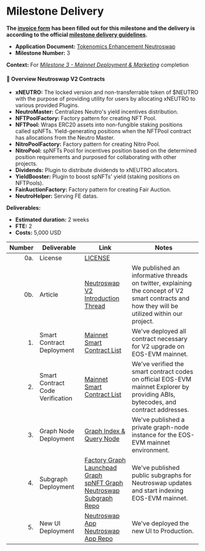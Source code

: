 # Milestone Delivery

**The [invoice form](https://forms.gle/wLuAzXKa9qYrZQob9) has been filled out for this milestone and the delivery is according to the official [milestone delivery guidelines](https://github.com/eosnetworkfoundation/grant-framework/blob/master/docs/milestone-deliverables-guidelines.md).**

* **Application Document:** [Tokenomics Enhancement Neutroswap
  ](https://github.com/eosnetworkfoundation/grant-framework/blob/main/applications/tokenomics_enhancement_neutroswap.md#milestone-3---mainnet-deployment--marketing)
* **Milestone Number:** 3

**Context:**
For *[Milestone 3 - Mainnet Deployment & Marketing](https://github.com/eosnetworkfoundation/grant-framework/blob/main/applications/tokenomics_enhancement_neutroswap.md#milestone-1---smart-contract-development)* completion

#### 📜 Overview Neutroswap V2 Contracts

- **xNEUTRO:** The locked version and non-transferrable token of $NEUTRO with the purpose of providing utility for users by allocating xNEUTRO to various provided Plugins.
- **NeutroMaster:** Centralizes Neutro's yield incentives distribution.
- **NFTPoolFactory:** Factory pattern for creating NFT Pool.
- **NFTPool:** Wraps ERC20 assets into non-fungible staking positions called spNFTs. Yield-generating positions when the
  NFTPool contract has allocations from the Neutro Master.
- **NitroPoolFactory:** Factory pattern for creating Nitro Pool.
- **NitroPool:** spNFTs Pool for incentives position based on the determined position requirements and purposed for
  collaborating with other projects.
- **Dividends:** Plugin to distribute dividends to xNEUTRO allocators.
- **YieldBooster:** Plugin to boost spNFTs' yield (staking positions on NFTPools).
- **FairAuctionFactory:** Factory pattern for creating Fair Auction.
- **NeutroHelper:** Serving FE datas.

**Deliverables:**
- **Estimated duration:** 2 weeks
- **FTE:**  2
- **Costs:**  5,000 USD

| Number | Deliverable   | Link                                                                                                                                                                                                                                                                                                                                             | Notes    |
| -----: | ------------- | -------------------------------------------------------------------------------------------------------------------------------------------------------------------------------------------------------------------------------------------------------------------------------------------------------------------------------------------------|----------|
| 0a.    | License | [LICENSE](https://github.com/neutroswap/neutroswap-v2-contracts/blob/main/LICENSE.md) |          |
| 0b.    | Article | [Neutroswap V2 Introduction Thread](https://x.com/Neutroswap/status/1750911285938753575?s=20) | We published an informative threads on twitter, explaining the concept of V2 smart contracts and how they will be utilized within our project. |
| 1.    | Smart Contract Deployment | [Mainnet Smart Contract List](https://github.com/neutroswap/neutroswap-v2-contracts?tab=readme-ov-file#mainnet-contracts) | We've deployed all contract necessary for V2 upgrade on EOS-EVM mainnet. |
| 2.    | Smart Contract Code Verification | [Mainnet Smart Contract List](https://github.com/neutroswap/neutroswap-v2-contracts?tab=readme-ov-file#mainnet-contracts) | We've verified the smart contract codes on official EOS-EVM mainnet Explorer by providing ABIs, bytecodes, and contract addresses. |
| 3.    | Graph Node Deployment	 | [Graph Index & Query Node](https://dbi.foundation/) | We've published a private graph-node instance for the EOS-EVM mainnet environment. | 
| 4.     | Subgraph Deployment	 | [Factory Graph](https://mainnet.dbi.foundation/subgraphs/name/neutro-amm) <br /> [Launchpad Graph](http://mainnet.dbi.foundation/subgraphs/name/neutro-launchpad) <br /> [spNFT Graph](http://mainnet.dbi.foundation/subgraphs/name/neutro-nftPool) [Neutroswap Subgraph Repo](https://github.com/neutroswap/neutro-amm-subgraph)| We've published public subgraphs for Neutroswap updates and start indexing EOS-EVM mainnet. |  
| 5.     | New UI Deployment |  [Neutroswap App](https://app.neutroswap.io/) <br /> [Neutroswap App Repo](https://github.com/neutroswap/neutroswap-app) | We've deployed the new UI to Production. |